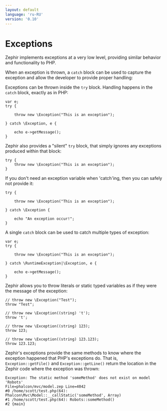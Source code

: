 ```yaml
---
layout: default
language: 'ru-RU'
version: '0.10'
---
```

# Exceptions

Zephir implements exceptions at a very low level, providing similar behavior and functionality to PHP.

When an exception is thrown, a `catch` block can be used to capture the exception and allow the developer to provide proper handling:

Exceptions can be thrown inside the `try` block. Handling happens in the `catch` block, exactly as in PHP:

    var e;
    try {
    
        throw new \Exception("This is an exception");
    
    } catch \Exception, e {
    
        echo e->getMessage();
    }
    

Zephir also provides a "silent" `try` block, that simply ignores any exceptions produced within that block:

    try {
        throw new \Exception("This is an exception");
    }
    

If you don't need an exception variable when 'catch'ing, then you can safely not provide it:

    try {
    
        throw new \Exception("This is an exception");
    
    } catch \Exception {
    
        echo "An exception occur!";
    }
    

A single `catch` block can be used to catch multiple types of exception:

    var e;
    try {
    
        throw new \Exception("This is an exception");
    
    } catch \RuntimeException|\Exception, e {
    
        echo e->getMessage();
    }
    

Zephir allows you to throw literals or static typed variables as if they were the message of the exception:

    // throw new \Exception("Test");
    throw "Test";
    
    // throw new \Exception((string) 't');
    throw 't';
    
    // throw new \Exception((string) 123);
    throw 123;
    
    // throw new \Exception((string) 123.123);
    throw 123.123;
    

Zephir's exceptions provide the same methods to know where the exception happened that PHP's exceptions do. That is, `Exception::getFile()` and `Exception::getLine()` return the location in the Zephir code where the exception was thrown:

    Exception: The static method 'someMethod' does not exist on model 'Robots'
    File=phalcon/mvc/model.zep Line=4042
    #0 /home/scott/test.php(64): Phalcon\Mvc\Model::__callStatic('someMethod', Array)
    #1 /home/scott/test.php(64): Robots::someMethod()
    #2 {main}